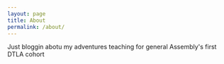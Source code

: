 ```yaml
---
layout: page
title: About
permalink: /about/
---
```


Just bloggin abotu my adventures teaching for general Assembly's first DTLA cohort
